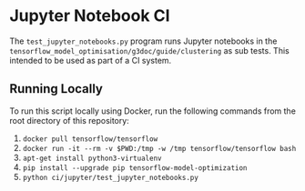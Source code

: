 # Jupyter Notebook CI
The `test_jupyter_notebooks.py` program runs Jupyter notebooks in the 
`tensorflow_model_optimisation/g3doc/guide/clustering` as sub tests. This intended to be used
as part of a CI system.

## Running Locally
To run this script locally using Docker, run the following commands from the root directory of this repository:
1. `docker pull tensorflow/tensorflow`
2. `docker run -it --rm -v $PWD:/tmp -w /tmp tensorflow/tensorflow bash`
3. `apt-get install python3-virtualenv`
4. `pip install --upgrade pip tensorflow-model-optimization`
5. `python ci/jupyter/test_jupyter_notebooks.py`

